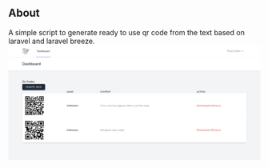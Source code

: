 
## About 
 A simple script to generate ready to use qr code from the text based on laravel and laravel breeze. 
<img src="./screenshot.png" alt="screenshot " />
